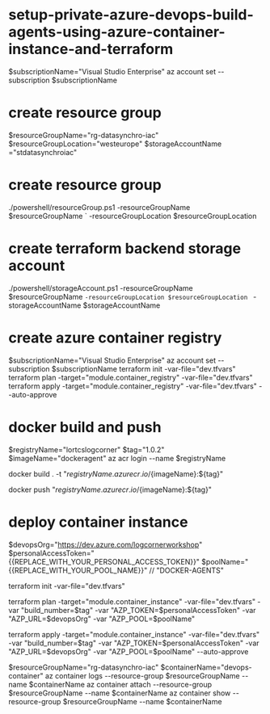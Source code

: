 # setup-private-azure-devops-build-agents-using-azure-container-instance-and-terraform

$subscriptionName="Visual Studio Enterprise"
az account set --subscription  $subscriptionName

# create resource group
$resourceGroupName="rg-datasynchro-iac"
$resourceGroupLocation="westeurope"
$storageAccountName ="stdatasynchroiac"
# create resource group
./powershell/resourceGroup.ps1 -resourceGroupName $resourceGroupName `
                               -resourceGroupLocation $resourceGroupLocation

# create terraform backend storage account
./powershell/storageAccount.ps1 -resourceGroupName $resourceGroupName `
                                -resourceGroupLocation $resourceGroupLocation  ` -storageAccountName $storageAccountName

# create azure container registry
$subscriptionName="Visual Studio Enterprise"
az account set --subscription  $subscriptionName
terraform init -var-file="dev.tfvars"
terraform plan -target="module.container_registry" -var-file="dev.tfvars" 
terraform apply -target="module.container_registry" -var-file="dev.tfvars" --auto-approve

#  docker build and push
$registryName="lortcslogcorner"
$tag="1.0.2"
$imageName="dockeragent"
az acr login --name  $registryName

docker build . -t "${registryName}.azurecr.io/${imageName}:${tag}"

docker push "${registryName}.azurecr.io/${imageName}:${tag}" 

# deploy container instance
$devopsOrg="https://dev.azure.com/logcornerworkshop"
$personalAccessToken="{{REPLACE_WITH_YOUR_PERSONAL_ACCESS_TOKEN}}"
$poolName="{{REPLACE_WITH_YOUR_POOL_NAME}}"  // "DOCKER-AGENTS"

terraform init -var-file="dev.tfvars"

terraform plan -target="module.container_instance" -var-file="dev.tfvars" -var "build_number=$tag" -var "AZP_TOKEN=$personalAccessToken" -var "AZP_URL=$devopsOrg"   -var "AZP_POOL=$poolName"

terraform apply -target="module.container_instance" -var-file="dev.tfvars" -var "build_number=$tag" -var "AZP_TOKEN=$personalAccessToken" -var "AZP_URL=$devopsOrg"  -var "AZP_POOL=$poolName" --auto-approve

$resourceGroupName="rg-datasynchro-iac"
$containerName="devops-container"
az container logs --resource-group $resourceGroupName --name $containerName
az container attach --resource-group $resourceGroupName --name $containerName
az container show --resource-group $resourceGroupName --name $containerName
